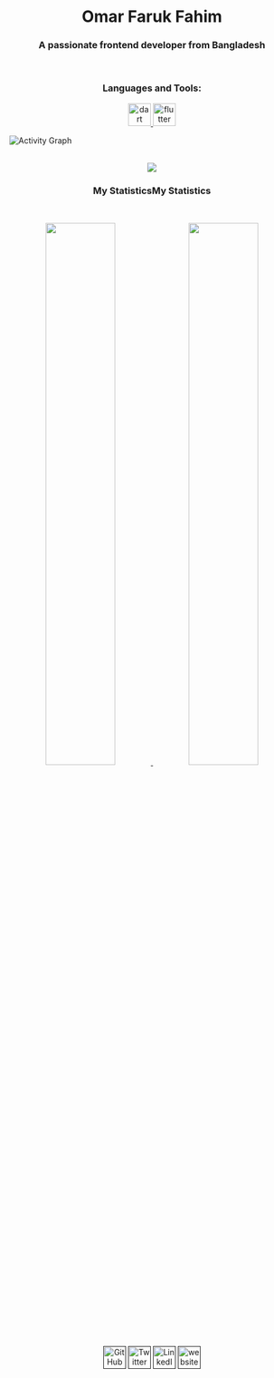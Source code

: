 <h1 align="center">
  <b>Omar Faruk Fahim</b>
</h1>


<h3 align="center">A passionate frontend developer from Bangladesh</h3>


<br>
  
<h3 align="center">Languages and Tools:</h3>
<p align="center"> <a href="https://dart.dev" target="_blank" rel="noreferrer"> <img src="https://www.vectorlogo.zone/logos/dartlang/dartlang-icon.svg" alt="dart" width="40" height="40"/> </a> <a href="https://flutter.dev" target="_blank" rel="noreferrer"> <img src="https://www.vectorlogo.zone/logos/flutterio/flutterio-icon.svg" alt="flutter" width="40" height="40"/> </a></p

<br>


![Activity Graph](https://activity-graph.herokuapp.com/graph?username=omarf7&custom_title=Omar%20Faruk%20Fahim's%20Contribution%20Graph&theme=gruvbox&bg_color=282828&hide_border=true&line=d1a01f&point=c58545)

<br>

<div align="center">
    <img src="https://readme-spotify-tingz.vercel.app/api/now-playing">
  </a>
</div>


<h3 align="center">My StatisticsMy Statistics</h3>

<br/>

<p align="center">
  <a href="https://github.com/omarf7/">
  <img width="49.5%" src="https://github-readme-stats.vercel.app/api?username=omarf7&show_icons=true&theme=gruvbox&hide_border=true" />
    <img width="49.5%" src="https://github-readme-streak-stats.herokuapp.com/?user=omarf7&theme=gruvbox&hide_border=true" />
  </a>
</p>


<br>


<p align="center" style="padding-top:5px;">
 <a href=""><img src="https://i.ibb.co/tXhy23t/github.png" alt="GitHub" width='40px' targer="blank"></a>
 <a href=""><img src="https://i.ibb.co/sJQ1pgn/twitter.png" alt="Twitter" width='40px' targer="blank"></a>
 <a href=""><img src="https://i.ibb.co/0YMdFJz/linkedin.png" alt="LinkedIn" width='40px' targer="blank"></a>
 <a href=""><img src="https://i.ibb.co/5My5Mft/website.png" alt="website" width='40px' targer="blank"></a>
</p>

